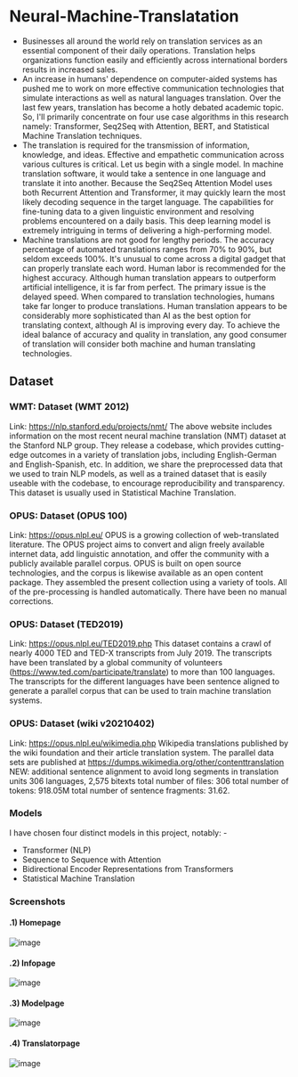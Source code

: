 # Neural-Machine-Translatation
* Businesses all around the world rely on translation services as an essential component of their daily operations. Translation helps organizations function easily and efficiently across international borders results in increased sales.
* An increase in humans' dependence on computer-aided systems has pushed me to work on more effective communication technologies that simulate interactions as well as natural languages translation. Over the last few years, translation has become a hotly debated academic topic. So, I'll primarily concentrate on four use case algorithms in this research namely: Transformer, Seq2Seq with Attention, BERT, and Statistical Machine Translation techniques.
* The translation is required for the transmission of information, knowledge, and ideas. Effective and empathetic communication across various cultures is critical. Let us begin with a single model. In machine translation software, it would take a sentence in one language and translate it into another. Because the Seq2Seq Attention Model uses both Recurrent Attention and Transformer, it may quickly learn the most likely decoding sequence in the target language. The capabilities for fine-tuning data to a given linguistic environment and resolving problems encountered on a daily basis. This deep learning model is extremely intriguing in terms of delivering a high-performing model.
* Machine translations are not good for lengthy periods. The accuracy percentage of automated translations ranges from 70% to 90%, but seldom exceeds 100%. It's unusual to come across a digital gadget that can properly translate each word. Human labor is recommended for the highest accuracy.  Although human translation appears to outperform artificial intelligence, it is far from perfect. The primary issue is the delayed speed. When compared to translation technologies, humans take far longer to produce translations. Human translation appears to be considerably more sophisticated than AI as the best option for translating context, although AI is improving every day. To achieve the ideal balance of accuracy and quality in translation, any good consumer of translation will consider both machine and human translating technologies.

## Dataset
### WMT: Dataset (WMT 2012)
Link: https://nlp.stanford.edu/projects/nmt/
The above website includes information on the most recent neural machine translation (NMT) dataset at the Stanford NLP group. They release a codebase, which provides cutting-edge outcomes in a variety of translation jobs, including English-German and English-Spanish, etc. In addition, we share the preprocessed data that we used to train NLP models, as well as a trained dataset that is easily useable with the codebase, to encourage reproducibility and transparency. This dataset is usually used in Statistical Machine Translation.

### OPUS: Dataset (OPUS 100)
Link: https://opus.nlpl.eu/
OPUS is a growing collection of web-translated literature. The OPUS project aims to convert and align freely available internet data, add linguistic annotation, and offer the community with a publicly available parallel corpus. OPUS is built on open source technologies, and the corpus is likewise available as an open content package. They assembled the present collection using a variety of tools. All of the pre-processing is handled automatically. There have been no manual corrections.

### OPUS: Dataset (TED2019)
Link: https://opus.nlpl.eu/TED2019.php
This dataset contains a crawl of nearly 4000 TED and TED-X transcripts from July 2019. The transcripts have been translated by a global community of volunteers (https://www.ted.com/participate/translate) to more than 100 languages.
The transcripts for the different languages have been sentence aligned to generate a parallel corpus that can be used to train machine translation systems.

### OPUS: Dataset (wiki v20210402)
Link: https://opus.nlpl.eu/wikimedia.php
Wikipedia translations published by the wiki foundation and their article translation system. The parallel data sets are published at https://dumps.wikimedia.org/other/contenttranslation
NEW: additional sentence alignment to avoid long segments in translation units
306 languages, 2,575 bitexts
total number of files: 306
total number of tokens: 918.05M
total number of sentence fragments: 31.62.

### Models
I have chosen four distinct models in this project, notably: -
*	Transformer (NLP)
*	Sequence to Sequence with Attention
*	Bidirectional Encoder Representations from Transformers
*	Statistical Machine Translation

### Screenshots
#### .1) Homepage
![image](https://www.linkpicture.com/q/firstpage_1.png)

#### .2) Infopage
![image](https://www.linkpicture.com/q/secondpage.png)

#### .3) Modelpage
![image](https://www.linkpicture.com/q/Thirdpage.png)

#### .4) Translatorpage
![image](https://www.linkpicture.com/q/fouthpage.png)


